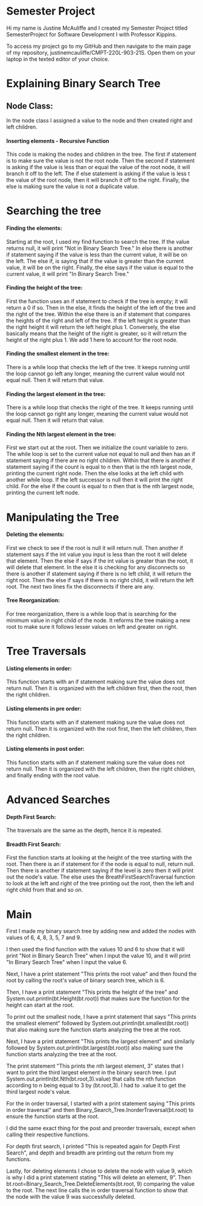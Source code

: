 # Semester Project

Hi my name is Justine McAuliffe and I created my Semester Project 
titled SemesterProject for Software Development I with Professor Kippins. 

To access my project go to my GitHub and then navigate
to the main page of my repository, 
justinemcauliffe/CMPT-220L-903-21S. 
Open them on your laptop in the texted editor of your choice. 

# Explaining Binary Search Tree

## Node Class:

In the node class I assigned a value to the node and then created right and left
children. 

#### Inserting elements - Recursive Function 

This code is making the nodes and children in the tree. The
first if statement is to make sure the value is not the root
node. Then the second if statement is asking if the value is 
less than or equal the value of the root node, it will branch it off to the left. 
The if else statement is asking if the value is less t the
value of the root node, then it will branch it off to the right.
Finally, the else is making sure the value is not a duplicate 
value.


# Searching the tree

#### Finding the elements:

Starting at the root, I used my find function to search the tree. If the value 
returns null, it will print "Not in Binary Search Tree." In else there is another
if statement saying if the value is less than the current value, it will be on the
left. The else if, is saying that if the value is greater than the current value,
it will be on the right. Finally, the else says if the value is equal to the current
value, it will print "In Binary Search Tree."

 #### Finding the height of the tree:
First the function uses an if statement to check if the tree 
is empty; it will return a 0 if so. Then in the else, it finds
the height of the left of the tree and the right of the tree.
Within the else there is an if statement that compares the 
heights of the right and left of the tree. If the left height 
is greater than the right height it will return the left height
plus 1. Conversely, the else basically means that the height of
the right is greater, so it will return the height of the right 
plus 1. We add 1 here to account for the root node. 

#### Finding the smallest element in the tree:
There is a while loop that checks the left of the tree. It 
keeps running until the loop cannot go left any longer, 
meaning the current value would not equal null. Then
it will return that value. 

#### Finding the largest element in the tree:
There is a while loop that checks the right of the tree. It
keeps running until the loop cannot go right any longer,
meaning the current value would not equal null. Then
it will return that value.

#### Finding the Nth largest element in the tree:

First we start out at the root. Then we initialize the count variable to zero. The
while loop is set to the current value not equal to null and then has an if 
statement saying if there are no right children. Within that there is another if 
statement saying if the count is equal to n then that is the nth largest node,
printing the current right node. Then the else looks at the left child with 
another while loop. If the left successor is null then it will print the right 
child. For the else if the count is equal to n then that is the nth largest node,
printing the current left node. 


# Manipulating the Tree

#### Deleting the elements:

First we check to see if the root is null it will return null. 
Then another if statement says if the int value you input is less than the root
it will delete that element. Then the else if says if the int value is greater
than the root, it will delete that element. In the else it is checking for any
disconnects so there is another if statement saying if there is no left child, 
it will return the right root. Then the else if says if there is no right child,
it will return the left root. The next two lines fix the disconnects if there 
are any.


#### Tree Reorganization:

For tree reorganization, there is a while loop that is searching for 
the minimum value in right child of the node. It reforms the tree making a new 
root to make sure it follows lesser values on left and greater on right.

# Tree Traversals

#### Listing elements in order:

This function starts with an if statement making sure the value does not 
return null. Then it is organized with the left children first, then the root,
then the right children.

#### Listing elements in pre order:

This function starts with an if statement making sure the value does not
return null. Then it is organized with the root first, then the left children,
then the right children.

#### Listing elements in post order:

This function starts with an if statement making sure the value does not
return null. Then it is organized with the left children, then the right children,
and finally ending with the root value.

# Advanced Searches

#### Depth First Search:

The traversals are the same as the depth, hence it is repeated. 

#### Breadth First Search:

First the function starts at looking at the height of the tree starting with the
root. Then there is an if statement for if the node is equal to null, return null.
Then there is another if statement saying if the level is zero then it will print
out the node's value. The else uses the BreathFirstSearchTraversal function to 
look at the left and right of the tree printing out the root, then the left and right
child from that and so on. 


# Main 

First I made my binary search tree by adding new and added the nodes with 
values of 6, 4, 8, 3, 5, 7 and 9. 

I then used the find function with the values 10 and 6 to
show that it will print "Not in Binary Search Tree" when I 
input the value 10, and it will print "In Binary Search Tree" 
when I input the value 6. 

Next, I have a print statement "This prints the root value"
and then found the root by calling the root's value
of binary search tree, which is 6.

Then, I have a print statement "This prints the height of the 
tree" and System.out.println(bt.Height(bt.root)) that makes 
sure the function for the height can start at the root.

To print out the smallest node, I have a print statement
that says "This prints the smallest element" followed by
System.out.println(bt.smallest(bt.root)) that also making
sure the function starts analyzing the tree at the root.

Next, I have a print statement "This prints the largest element"
and similarly followed by System.out.println(bt.largest(bt.root))
also making sure the function starts analyzing the tree at the root.

The print statement "This prints the nth largest element, 3"
states that I want to print the third largest element in the 
binary search tree. I put System.out.println(bt.Nth(bt.root,3).value) 
that calls the nth function according to n being equal to 3 by 
(bt.root,3). I had to .value it to get the third largest node's value.

For the in order traversal, I started with a print statement
saying "This prints in order traversal" and then
Binary_Search_Tree.InorderTraversal(bt.root) to ensure the
function starts at the root.

I did the same exact thing for the post and preorder traversals,
except when calling their respective functions.

For depth first search, I printed "This is repeated again for Depth
First Search", and depth and breadth are printing out the return from my functions.

Lastly, for deleting elements I chose to delete the node
with value 9, which is why I did a print statement stating
"This will delete an element, 9". Then
bt.root=Binary_Search_Tree.DeleteElements(bt.root, 9)
comparing the value to the root. 
The next line calls the in order traversal function
to show that the node with the value 9 was successfully
deleted. 

